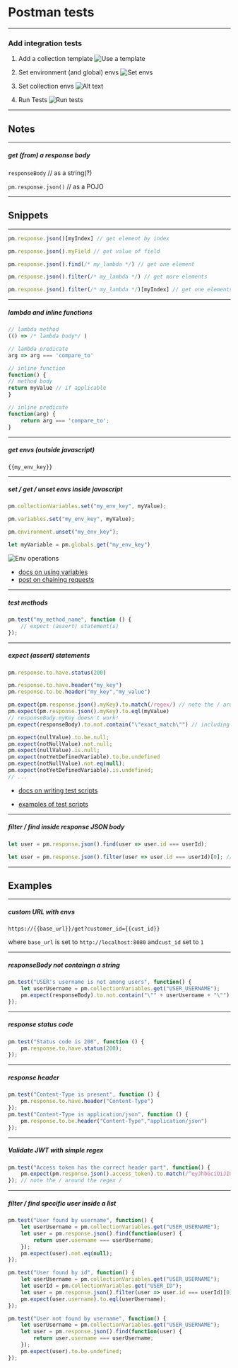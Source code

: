 # Postman tests

---

### Add integration tests

1. Add a collection template
![Use a template](img/postman-tests/image.png)

1. Set environment (and global) envs
![Set envs](img/postman-tests/image-2.png)

1. Set collection envs
![Alt text](img/postman-tests/image-3.png)

1. Run Tests
![Run tests](img/postman-tests/image-1.png)

---

## Notes

---

##### get (from) a *response body*

`responseBody` // as a string(?)

`pm.response.json()` // as a POJO

---

## Snippets

---

```js
pm.response.json()[myIndex] // get element by index

pm.response.json().myField // get value of field

pm.response.json().find(/* my_lambda */) // get one element

pm.response.json().filter(/* my_lambda */) // get more elements

pm.response.json().filter(/* my_lambda */)[myIndex] // get one elements
```

---

##### lambda and inline functions

```js
// lambda method
(() => /* lambda body*/ ) 

// lambda predicate
arg => arg === 'compare_to' 

// inline function
function() {
// method body
return myValue // if applicable
}

// inline predicate
function(arg) {
    return arg === 'compare_to';  
}
```

---

##### get envs (outside javascript)

`{{my_env_key}}`

---

##### set / get / unset envs inside *javascript*

```js
pm.collectionVariables.set("my_env_key", myValue);

pm.variables.set("my_env_key", myValue);

pm.environment.unset("my_env_key");

let myVariable = pm.globals.get("my_env_key")
```
![Env operations](img/postman-tests/image-4.png)

+ [docs on using variables](https://learning.postman.com/docs/sending-requests/variables/)
+ [post on chaining requests](https://blog.postman.com/how-to-make-money-using-postman-chaining-requests/)

---

##### test methods

```js
pm.test("my_method_name", function () {
    // expect (assert) statement(s)
});
```

---

##### expect (assert) statements

```js
pm.response.to.have.status(200)

pm.response.to.have.header("my_key")
pm.response.to.be.header("my_key","my_value")

pm.expect(pm.response.json().myKey).to.match(/regex/) // note the / around the regex /
pm.expect(pm.response.json().myKey).to.eql(myValue)
// responseBody.myKey doesn't work!
pm.expect(responseBody).to.not.contain("\"exact_match\"") // including " "

pm.expect(nullValue).to.be.null;
pm.expect(notNullValue).not.null;
pm.expect(nullValue).is.null;
pm.expect(notYetDefinedVariable).to.be.undefined
pm.expect(notNullValue).not.eq(null);
pm.expect(notYetDefinedVariable).is.undefined;
// ...
```
+ [docs on writing test scripts](https://learning.postman.com/docs/writing-scripts/test-scripts/)

+ [examples of test scripts](https://learning.postman.com/docs/writing-scripts/script-references/test-examples/)

---

##### filter / find inside response JSON body

```js
let user = pm.response.json().find(user => user.id === userId);

let user = pm.response.json().filter(user => user.id === userId)[0]; // note the [0]!
```

---

## Examples

---

##### custom URL with envs

`https://{{base_url}}/get?customer_id={{cust_id}}`

where `base_url` is set to `http://localhost:8080` and`cust_id` set to `1`


---

##### *responseBody* **not** containgn a *string*

```js
pm.test("USER's username is not among users", function() {
    let userUsername = pm.collectionVariables.get("USER_USERNAME");
    pm.expect(responseBody).to.not.contain("\"" + userUsername + "\"");
});
```

---

##### response *status code*

```js
pm.test("Status code is 200", function () {
    pm.response.to.have.status(200);
});
```

---

##### response *header*

```js
pm.test("Content-Type is present", function () {
    pm.response.to.have.header("Content-Type")
});
pm.test("Content-Type is application/json", function () {
    pm.response.to.be.header("Content-Type","application/json")
});
```

---

##### Validate JWT with simple *regex*

```js
pm.test("Access token has the correct header part", function() {
    pm.expect(pm.response.json().access_token).to.match(/^eyJhbGciOiJIUzI1NiIsInR5cCI6IkpXVCJ9\..+/)
}); // note the / around the regex /
```

---

##### filter / find specific user inside a list

```js
pm.test("User found by username", function() {
    let userUsername = pm.collectionVariables.get("USER_USERNAME");
    let user = pm.response.json().find(function(user) {
        return user.username === userUsername;
    });
    pm.expect(user).not.eq(null);
});

pm.test("User found by id", function() {   
    let userUsername = pm.collectionVariables.get("USER_USERNAME");
    let userId = pm.collectionVariables.get("USER_ID");
    let user = pm.response.json().filter(user => user.id === userId)[0]; // note the [0]!
    pm.expect(user.username).to.eql(userUsername);
});

pm.test("User not found by username", function() {
    let userUsername = pm.collectionVariables.get("USER_USERNAME");
    let user = pm.response.json().find(function(user) {
        return user.username === userUsername;  
    });
    pm.expect(user).to.be.undefined;
});
```